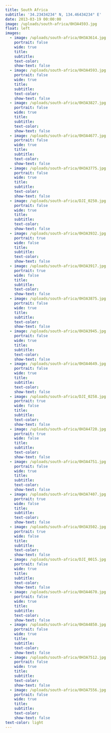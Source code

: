 ```yaml
---
title: South Africa
subtitle: '34.23434234° N, 134.46434234° E'
date: 2013-03-19 00:00:00
image: /uploads/south-africa/0H3A4593.jpg
float: left
images:
  - image: /uploads/south-africa/0H3A3614.jpg
    portrait: false
    wide: true
    title:
    subtitle:
    text-color:
    show-text: false
  - image: /uploads/south-africa/0H3A4593.jpg
    portrait: false
    wide: true
    title:
    subtitle:
    text-color:
    show-text: false
  - image: /uploads/south-africa/0H3A3827.jpg
    portrait: false
    wide: true
    title:
    subtitle:
    text-color:
    show-text: false
  - image: /uploads/south-africa/0H3A4677.jpg
    portrait: false
    wide: true
    title:
    subtitle:
    text-color:
    show-text: false
  - image: /uploads/south-africa/0H3A3775.jpg
    portrait: false
    wide: true
    title:
    subtitle:
    text-color:
    show-text: false
  - image: /uploads/south-africa/DJI_0250.jpg
    portrait: false
    wide: true
    title:
    subtitle:
    text-color:
    show-text: false
  - image: /uploads/south-africa/0H3A3932.jpg
    portrait: true
    wide: false
    title:
    subtitle:
    text-color:
    show-text: false
  - image: /uploads/south-africa/0H3A3917.jpg
    portrait: true
    wide: false
    title:
    subtitle:
    text-color:
    show-text: false
  - image: /uploads/south-africa/0H3A3875.jpg
    portrait: false
    wide: true
    title:
    subtitle:
    text-color:
    show-text: false
  - image: /uploads/south-africa/0H3A3945.jpg
    portrait: false
    wide: true
    title:
    subtitle:
    text-color:
    show-text: false
  - image: /uploads/south-africa/0H3A4649.jpg
    portrait: false
    wide: true
    title:
    subtitle:
    text-color:
    show-text: false
  - image: /uploads/south-africa/DJI_0258.jpg
    portrait: true
    wide: false
    title:
    subtitle:
    text-color:
    show-text: false
  - image: /uploads/south-africa/0H3A4720.jpg
    portrait: true
    wide: false
    title:
    subtitle:
    text-color:
    show-text: false
  - image: /uploads/south-africa/0H3A4751.jpg
    portrait: false
    wide: true
    title:
    subtitle:
    text-color:
    show-text: false
  - image: /uploads/south-africa/0H3A7407.jpg
    portrait: true
    wide: false
    title:
    subtitle:
    text-color:
    show-text: false
  - image: /uploads/south-africa/0H3A3502.jpg
    portrait: true
    wide: false
    title:
    subtitle:
    text-color:
    show-text: false
  - image: /uploads/south-africa/DJI_0015.jpg
    portrait: false
    wide: true
    title:
    subtitle:
    text-color:
    show-text: false
  - image: /uploads/south-africa/0H3A4670.jpg
    portrait: false
    wide: true
    title:
    subtitle:
    text-color:
    show-text: false
  - image: /uploads/south-africa/0H3A4850.jpg
    portrait: false
    wide: true
    title:
    subtitle:
    text-color:
    show-text: false
  - image: /uploads/south-africa/0H3A7512.jpg
    portrait: false
    wide: true
    title:
    subtitle:
    text-color:
    show-text: false
  - image: /uploads/south-africa/0H3A7556.jpg
    portrait: false
    wide: true
    title:
    subtitle:
    text-color:
    show-text: false
text-color: light
---
```



